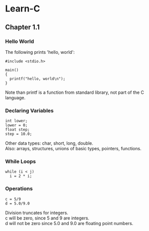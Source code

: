 # Learn-C

## Chapter 1.1
### Hello World
The following prints 'hello, world':
```
#include <stdio.h>

main()
{
  printf("hello, world\n");
}
```
Note than printf is a function from standard library, not part of the C language.

### Declaring Variables
```
int lower;
lower = 0;
float step;
step = 10.0;
```
Other data types: char, short, long, double.\
Also: arrays, structures, unions of basic types, pointers, functions.

### While Loops
```
while (i < j)
  i = 2 * i;
```

### Operations
```
c = 5/9
d = 5.0/9.0
```
Division truncates for integers.\
c will be zero, since 5 and 9 are integers.\
d will not be zero since 5.0 and 9.0 are floating point numbers.

###
